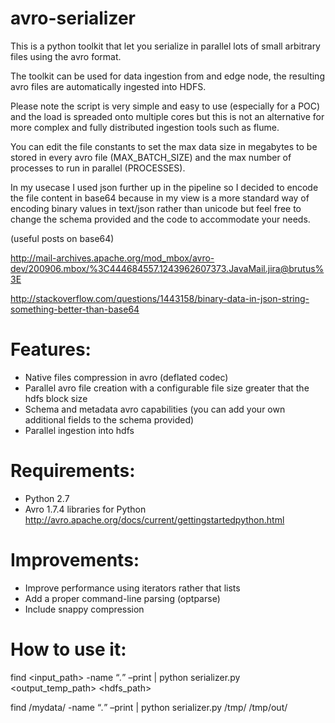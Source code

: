 avro-serializer
===============

This is a python toolkit that let you serialize in parallel lots of small arbitrary files using the avro format.

The toolkit can be used for data ingestion from and edge node, the resulting avro files are automatically ingested into HDFS.

Please note the script is very simple and easy to use (especially for a POC) and the load is spreaded onto multiple cores 
but this is not an alternative for more complex and fully distributed ingestion tools such as flume.

You can edit the file constants to set the max data size in megabytes to be stored in every avro file (MAX_BATCH_SIZE) and the max number of processes to run in parallel (PROCESSES).

In my usecase I used json further up in the pipeline so I decided to encode the file content in base64 because
in my view is a more standard way of encoding binary values in text/json rather than unicode but feel free to change the schema provided and the code to accommodate your needs.

(useful posts on base64)

http://mail-archives.apache.org/mod_mbox/avro-dev/200906.mbox/%3C444684557.1243962607373.JavaMail.jira@brutus%3E

http://stackoverflow.com/questions/1443158/binary-data-in-json-string-something-better-than-base64

# Features:
- Native files compression in avro (deflated codec)
- Parallel avro file creation with a configurable file size greater that the hdfs block size
- Schema and metadata avro capabilities (you can add your own additional fields to the schema provided)
- Parallel ingestion into hdfs

# Requirements:
- Python 2.7
- Avro 1.7.4 libraries for Python http://avro.apache.org/docs/current/gettingstartedpython.html

# Improvements:
- Improve performance using iterators rather that lists
- Add a proper command-line parsing (optparse)
- Include snappy compression

# How to use it:
find <input_path> -name “*.*” –print | python serializer.py <output_temp_path> <hdfs_path>

find /mydata/ -name “*.*” –print | python serializer.py /tmp/ /tmp/out/
